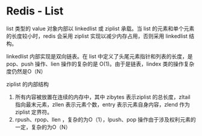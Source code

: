 # Redis - List

list 类型的 value 对象内部以 linkedlist 或 ziplist 承载。当 list 的元素和单个元素的长度较小时，redis 会采用 ziplist 实现以减少内存占用，否则采用 linkedlist 结构。

linkedlist 内部实现是双向链表。在 list 中定义了头尾元素指针和列表的长度，是 pop、push 操作、lien 操作的复杂的是 O\(1\)。由于是链表，lindex 类的操作复杂度仍然是O（N）

ziplist 的内部结构

1. 所有内容被放置在连续的内存中，其中 zibytes 表示ziplist 的总长度，zltail 指向最末元素，zllen 表示元素个数，entry 表示元素自身内容，zlend 作为 ziplist 定界符。
2. rpush、rpop、llen ，复杂的为O（1），lpush、pop 操作由于涉及权利元素的一定，复杂的为O（N）

